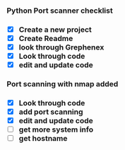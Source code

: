 <h3>Python Port scanner checklist<h3>

- [x] Create a new project
- [x] Create Readme
- [x] look through Grephenex
- [x] Look through code 
- [x] edit and update code 

<h3>Port scanning with nmap added<h3>

- [x] Look through code 
- [x] add port scanning
- [x] edit and update code 
- [ ] get more system info 
- [ ] get hostname
